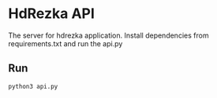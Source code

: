 # HdRezka API

The server for hdrezka application. Install dependencies from requirements.txt and run the api.py

## Run

```
python3 api.py
```